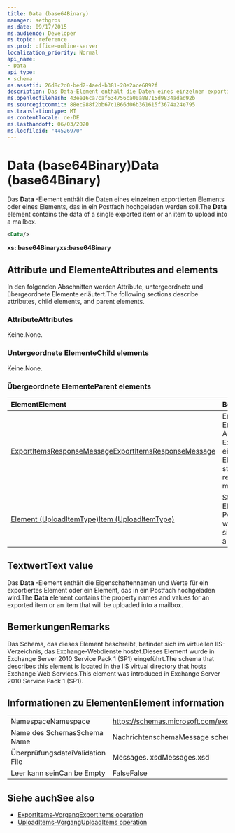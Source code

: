 ```yaml
---
title: Data (base64Binary)
manager: sethgros
ms.date: 09/17/2015
ms.audience: Developer
ms.topic: reference
ms.prod: office-online-server
localization_priority: Normal
api_name:
- Data
api_type:
- schema
ms.assetid: 26d8c2d0-bed2-4aed-b381-20e2ace6892f
description: Das Data-Element enthält die Daten eines einzelnen exportierten Elements oder eines Elements, das in ein Postfach hochgeladen werden soll.
ms.openlocfilehash: 43ee16ca7caf634756ca00a88715d9834adad92b
ms.sourcegitcommit: 88ec988f2bb67c1866d06b361615f3674a24e795
ms.translationtype: MT
ms.contentlocale: de-DE
ms.lasthandoff: 06/03/2020
ms.locfileid: "44526970"
---
```

# <a name="data-base64binary"></a><span data-ttu-id="28896-103">Data (base64Binary)</span><span class="sxs-lookup"><span data-stu-id="28896-103">Data (base64Binary)</span></span>

<span data-ttu-id="28896-104">Das **Data** -Element enthält die Daten eines einzelnen exportierten Elements oder eines Elements, das in ein Postfach hochgeladen werden soll.</span><span class="sxs-lookup"><span data-stu-id="28896-104">The **Data** element contains the data of a single exported item or an item to upload into a mailbox.</span></span> 
  
```XML
<Data/>
```

<span data-ttu-id="28896-105">**xs: base64Binary**</span><span class="sxs-lookup"><span data-stu-id="28896-105">**xs:base64Binary**</span></span>

## <a name="attributes-and-elements"></a><span data-ttu-id="28896-106">Attribute und Elemente</span><span class="sxs-lookup"><span data-stu-id="28896-106">Attributes and elements</span></span>

<span data-ttu-id="28896-107">In den folgenden Abschnitten werden Attribute, untergeordnete und übergeordnete Elemente erläutert.</span><span class="sxs-lookup"><span data-stu-id="28896-107">The following sections describe attributes, child elements, and parent elements.</span></span>
  
### <a name="attributes"></a><span data-ttu-id="28896-108">Attribute</span><span class="sxs-lookup"><span data-stu-id="28896-108">Attributes</span></span>

<span data-ttu-id="28896-109">Keine.</span><span class="sxs-lookup"><span data-stu-id="28896-109">None.</span></span>
  
### <a name="child-elements"></a><span data-ttu-id="28896-110">Untergeordnete Elemente</span><span class="sxs-lookup"><span data-stu-id="28896-110">Child elements</span></span>

<span data-ttu-id="28896-111">Keine.</span><span class="sxs-lookup"><span data-stu-id="28896-111">None.</span></span>
  
### <a name="parent-elements"></a><span data-ttu-id="28896-112">Übergeordnete Elemente</span><span class="sxs-lookup"><span data-stu-id="28896-112">Parent elements</span></span>

|<span data-ttu-id="28896-113">**Element**</span><span class="sxs-lookup"><span data-stu-id="28896-113">**Element**</span></span>|<span data-ttu-id="28896-114">**Beschreibung**</span><span class="sxs-lookup"><span data-stu-id="28896-114">**Description**</span></span>|
|:-----|:-----|
|[<span data-ttu-id="28896-115">ExportItemsResponseMessage</span><span class="sxs-lookup"><span data-stu-id="28896-115">ExportItemsResponseMessage</span></span>](exportitemsresponsemessage.md) <br/> |<span data-ttu-id="28896-116">Enthält den Status und die Ergebnisse einer Anforderung zum Exportieren eines einzelnen Post Fach Elements.</span><span class="sxs-lookup"><span data-stu-id="28896-116">Contains the status and results of a request to export a single mailbox item.</span></span>  <br/> |
|[<span data-ttu-id="28896-117">Element (UploadItemType)</span><span class="sxs-lookup"><span data-stu-id="28896-117">Item (UploadItemType)</span></span>](item-uploaditemtype.md) <br/> |<span data-ttu-id="28896-118">Stellt ein einzelnes Element dar, das in ein Postfach hochgeladen werden soll.</span><span class="sxs-lookup"><span data-stu-id="28896-118">Represents a single item to upload into a mailbox.</span></span>  <br/> |
   
## <a name="text-value"></a><span data-ttu-id="28896-119">Textwert</span><span class="sxs-lookup"><span data-stu-id="28896-119">Text value</span></span>

<span data-ttu-id="28896-120">Das **Data** -Element enthält die Eigenschaftennamen und Werte für ein exportiertes Element oder ein Element, das in ein Postfach hochgeladen wird.</span><span class="sxs-lookup"><span data-stu-id="28896-120">The **Data** element contains the property names and values for an exported item or an item that will be uploaded into a mailbox.</span></span> 
  
## <a name="remarks"></a><span data-ttu-id="28896-121">Bemerkungen</span><span class="sxs-lookup"><span data-stu-id="28896-121">Remarks</span></span>

<span data-ttu-id="28896-122">Das Schema, das dieses Element beschreibt, befindet sich im virtuellen IIS-Verzeichnis, das Exchange-Webdienste hostet.Dieses Element wurde in Exchange Server 2010 Service Pack 1 (SP1) eingeführt.</span><span class="sxs-lookup"><span data-stu-id="28896-122">The schema that describes this element is located in the IIS virtual directory that hosts Exchange Web Services.This element was introduced in Exchange Server 2010 Service Pack 1 (SP1).</span></span>
  
## <a name="element-information"></a><span data-ttu-id="28896-123">Informationen zu Elementen</span><span class="sxs-lookup"><span data-stu-id="28896-123">Element information</span></span>

|||
|:-----|:-----|
|<span data-ttu-id="28896-124">Namespace</span><span class="sxs-lookup"><span data-stu-id="28896-124">Namespace</span></span>  <br/> |https://schemas.microsoft.com/exchange/services/2006/messages  <br/> |
|<span data-ttu-id="28896-125">Name des Schemas</span><span class="sxs-lookup"><span data-stu-id="28896-125">Schema Name</span></span>  <br/> |<span data-ttu-id="28896-126">Nachrichtenschema</span><span class="sxs-lookup"><span data-stu-id="28896-126">Message schema</span></span>  <br/> |
|<span data-ttu-id="28896-127">Überprüfungsdatei</span><span class="sxs-lookup"><span data-stu-id="28896-127">Validation File</span></span>  <br/> |<span data-ttu-id="28896-128">Messages. xsd</span><span class="sxs-lookup"><span data-stu-id="28896-128">Messages.xsd</span></span>  <br/> |
|<span data-ttu-id="28896-129">Leer kann sein</span><span class="sxs-lookup"><span data-stu-id="28896-129">Can be Empty</span></span>  <br/> |<span data-ttu-id="28896-130">False</span><span class="sxs-lookup"><span data-stu-id="28896-130">False</span></span>  <br/> |
   
## <a name="see-also"></a><span data-ttu-id="28896-131">Siehe auch</span><span class="sxs-lookup"><span data-stu-id="28896-131">See also</span></span>

- [<span data-ttu-id="28896-132">ExportItems-Vorgang</span><span class="sxs-lookup"><span data-stu-id="28896-132">ExportItems operation</span></span>](exportitems-operation.md)
- [<span data-ttu-id="28896-133">UploadItems-Vorgang</span><span class="sxs-lookup"><span data-stu-id="28896-133">UploadItems operation</span></span>](uploaditems-operation.md)

